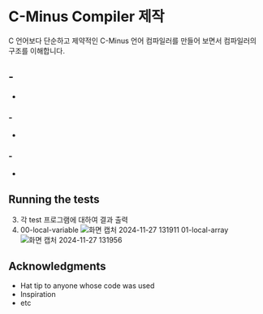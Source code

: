 # C-Minus Compiler 제작

C 언어보다 단순하고 제약적인 C-Minus 언어 컴파일러를 만들어 보면서 컴파일러의 구조를 이해합니다.

## -

-

### -

-

### -

-

## Running the tests

3. 각 test 프로그램에 대하여 결과 출력
4. 00-local-variable
![화면 캡처 2024-11-27 131911](https://github.com/user-attachments/assets/18d82b0b-7fa5-4085-925a-55bf29edefff)
01-local-array
![화면 캡처 2024-11-27 131956](https://github.com/user-attachments/assets/5ad84f77-d6a7-4584-80c0-e257e136ea78)


## Acknowledgments

* Hat tip to anyone whose code was used
* Inspiration
* etc

